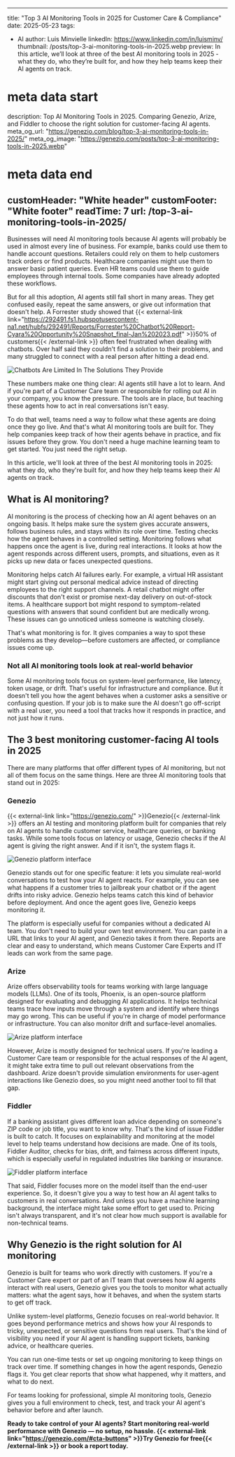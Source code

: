   ---
title: "Top 3 AI Monitoring Tools in 2025 for Customer Care & Compliance"
date: 2025-05-23
tags:
  - AI
author: Luis Minvielle
linkedIn: https://www.linkedin.com/in/luisminv/
thumbnail: /posts/top-3-ai-monitoring-tools-in-2025.webp
preview: In this article, we’ll look at three of the best AI monitoring tools in 2025 - what they do, who they’re built for, and how they help teams keep their AI agents on track.
# meta data start
description: Top AI Monitoring Tools in 2025. Comparing Genezio, Arize, and Fiddler to choose the right solution for customer-facing AI agents.
meta_og_url: "https://genezio.com/blog/top-3-ai-monitoring-tools-in-2025/"
meta_og_image: "https://genezio.com/posts/top-3-ai-monitoring-tools-in-2025.webp"
# meta data end
customHeader: "White header"
customFooter: "White footer"
readTime: 7
url: /top-3-ai-monitoring-tools-in-2025/
---

Businesses will need AI monitoring tools because AI agents will probably be used in almost every line of business. For example, banks could use them to handle account questions. Retailers could rely on them to help customers track orders or find products. Healthcare companies might use them to answer basic patient queries. Even HR teams could use them to guide employees through internal tools. Some companies have already adopted these workflows.

But for all this adoption, AI agents still fall short in many areas. They get confused easily, repeat the same answers, or give out information that doesn\'t help. A Forrester study showed that {{< external-link link="https://292491.fs1.hubspotusercontent-na1.net/hubfs/292491/Reports/Forrester%20Chatbot%20Report-Cyara%20Opportunity%20Snapshot_final-Jan%202023.pdf" >}}50% of customers{{< /external-link >}} often feel frustrated when dealing with chatbots. Over half said they couldn\'t find a solution to their problems, and many struggled to connect with a real person after hitting a dead end.

![Chatbots Are Limited In The Solutions They Provide](https://genezio.com/posts/chatbots-are-limited-in-the-solutions-they-provide.webp)

These numbers make one thing clear: AI agents still have a lot to learn. And if you\'re part of a Customer Care team or responsible for rolling out AI in your company, you know the pressure. The tools are in place, but teaching these agents how to act in real conversations isn't easy.

To do that well, teams need a way to follow what these agents are doing once they go live. And that's what AI monitoring tools are built for. They help companies keep track of how their agents behave in practice, and fix issues before they grow. You don't need a huge machine learning team to get started. You just need the right setup.

In this article, we'll look at three of the best AI monitoring tools in 2025: what they do, who they're built for, and how they help teams keep their AI agents on track.

## What is AI monitoring?

AI monitoring is the process of checking how an AI agent behaves on an ongoing basis. It helps make sure the system gives accurate answers, follows business rules, and stays within its role over time. Testing checks how the agent behaves in a controlled setting. Monitoring follows what happens once the agent is live, during real interactions. It looks at how the agent responds across different users, prompts, and situations, even as it picks up new data or faces unexpected questions.

Monitoring helps catch AI failures early. For example, a virtual HR assistant might start giving out personal medical advice instead of directing employees to the right support channels. A retail chatbot might offer discounts that don't exist or promise next-day delivery on out-of-stock items. A healthcare support bot might respond to symptom-related questions with answers that sound confident but are medically wrong. These issues can go unnoticed unless someone is watching closely.

That's what monitoring is for. It gives companies a way to spot these problems as they develop—before customers are affected, or compliance issues come up.

### Not all AI monitoring tools look at real-world behavior

Some AI monitoring tools focus on system-level performance, like latency, token usage, or drift. That's useful for infrastructure and compliance. But it doesn't tell you how the agent behaves when a customer asks a sensitive or confusing question. If your job is to make sure the AI doesn't go off-script with a real user, you need a tool that tracks how it responds in practice, and not just how it runs.

## The 3 best monitoring customer-facing AI tools in 2025

There are many platforms that offer different types of AI monitoring, but not all of them focus on the same things. Here are three AI monitoring tools that stand out in 2025:

### Genezio

{{< external-link link="https://genezio.com/" >}}Genezio{{< /external-link >}} offers an AI testing and monitoring platform built for companies that rely on AI agents to handle customer service, healthcare queries, or banking tasks. While some tools focus on latency or usage, Genezio checks if the AI agent is giving the right answer. And if it isn't, the system flags it.

![Genezio platform interface](https://genezio.com/posts/genezio-homepage.webp)

Genezio stands out for one specific feature: it lets you simulate real-world conversations to test how your AI agent reacts. For example, you can see what happens if a customer tries to jailbreak your chatbot or if the agent drifts into risky advice. Genezio helps teams catch this kind of behavior before deployment. And once the agent goes live, Genezio keeps monitoring it.

The platform is especially useful for companies without a dedicated AI team. You don't need to build your own test environment. You can paste in a URL that links to your AI agent, and Genezio takes it from there. Reports are clear and easy to understand, which means Customer Care Experts and IT leads can work from the same page.

### Arize

Arize offers observability tools for teams working with large language models (LLMs). One of its tools, Phoenix, is an open-source platform designed for evaluating and debugging AI applications. It helps technical teams trace how inputs move through a system and identify where things may go wrong. This can be useful if you're in charge of model performance or infrastructure. You can also monitor drift and surface-level anomalies.

![Arize platform interface](https://genezio.com/posts/arize.webp)

However, Arize is mostly designed for technical users. If you're leading a Customer Care team or responsible for the actual responses of the AI agent, it might take extra time to pull out relevant observations from the dashboard. Arize doesn\'t provide simulation environments for user-agent interactions like Genezio does, so you might need another tool to fill that gap.

### Fiddler

If a banking assistant gives different loan advice depending on someone's ZIP code or job title, you want to know why. That's the kind of issue Fiddler is built to catch. It focuses on explainability and monitoring at the model level to help teams understand how decisions are made. One of its tools, Fiddler Auditor, checks for bias, drift, and fairness across different inputs, which is especially useful in regulated industries like banking or insurance.

![Fiddler platform interface](https://genezio.com/posts/fiddler.webp)

That said, Fiddler focuses more on the model itself than the end-user experience. So, it doesn't give you a way to test how an AI agent talks to customers in real conversations. And unless you have a machine learning background, the interface might take some effort to get used to. Pricing isn't always transparent, and it's not clear how much support is available for non-technical teams.

## Why Genezio is the right solution for AI monitoring

Genezio is built for teams who work directly with customers. If you're a Customer Care expert or part of an IT team that oversees how AI agents interact with real users, Genezio gives you the tools to monitor what actually matters: what the agent says, how it behaves, and when the system starts to get off track.

Unlike system-level platforms, Genezio focuses on real-world behavior. It goes beyond performance metrics and shows how your AI responds to tricky, unexpected, or sensitive questions from real users. That's the kind of visibility you need if your AI agent is handling support tickets, banking advice, or healthcare queries.

You can run one-time tests or set up ongoing monitoring to keep things on track over time. If something changes in how the agent responds, Genezio flags it. You get clear reports that show what happened, why it matters, and what to do next.

For teams looking for professional, simple AI monitoring tools, Genezio gives you a full environment to check, test, and track your AI agent's behavior before and after launch.

**Ready to take control of your AI agents? Start monitoring real-world performance with Genezio — no setup, no hassle. {{< external-link link="https://genezio.com/#cta-buttons" >}}Try Genezio for free{{< /external-link >}} or book a report today.**
